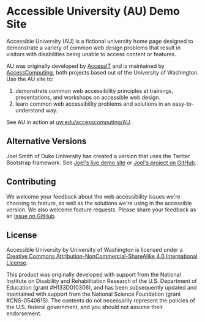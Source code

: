 # Accessible University (AU) Demo Site 

Accessible University (AU) is a fictional university home page designed to demonstrate a variety of common web design problems that result in visitors with disabilities being unable to access content or features. 

AU was originally developed by [AccessIT](http://washington.edu/accessit) and is maintained by [AccessComputing](http://washington.edu/accesscomputing), both projects based out of the University of Washington. Use the AU site to:
1. demonstrate common web accessibility principles at trainings, presentations, and workshops on accessible web design.
2. learn common web accessibility problems and solutions in an easy-to-understand way.

See AU in action at [uw.edu/accesscomputing/AU](http://washington.edu/accesscomputing/AU). 

## Alternative Versions 

Joel Smith of Duke University has created a version that uses the Twitter Bootstrap 
framework. See [Joel's live demo site](https://a11y-assessments.pages.oit.duke.edu/accessible-u/) or [Joel's project on GitHub](https://github.com/OpenAssessItToolkit/accessible_u). 

## Contributing

We welcome your feedback about the web accessibility issues we're choosing to feature, as well as the solutions we're using in the accessible version. We also welcome feature requests. Please share your feedback as an  [Issue on GitHub](https://github.com/terrill/au/issues). 

## License 

Accessible University by University of Washington is licensed under a [Creative Commons Attribution-NonCommercial-ShareAlike 4.0 International License](http://creativecommons.org/licenses/by-nc-sa/4.0/).

This product was originally developed with support from the National Institute on Disability and Rehabilitation Research of the U.S. Department of Education (grant #H133D010306), and has been subsequently updated and maintained with support from the National Science Foundation (grant #CNS-054061S). The contents do not necessarily represent the policies of the U.S. federal government, and you should not assume their endorsement.
